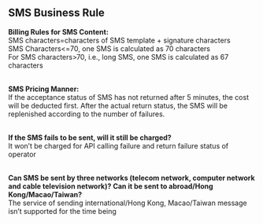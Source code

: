 ## SMS Business Rule<br>

**Billing Rules for SMS Content:**<br>
SMS characters=characters of SMS template + signature characters<br>
SMS Characters<=70, one SMS is calculated as 70 characters<br>
For SMS characters>70, i.e., long SMS, one SMS is calculated as 67 characters<br><br>

**SMS Pricing Manner:**<br>
If the acceptance status of SMS has not returned after 5 minutes, the cost will be deducted first. After the actual return status, the SMS will be replenished according to the number of failures.<br><br>

**If the SMS fails to be sent, will it still be charged?**<br>
It won’t be charged for API calling failure and return failure status of operator<br><br>

**Can SMS be sent by three networks (telecom network, computer network and cable television network)? Can it be sent to abroad/Hong Kong/Macao/Taiwan?**<br>
The service of sending international/Hong Kong, Macao/Taiwan message isn’t supported for the time being